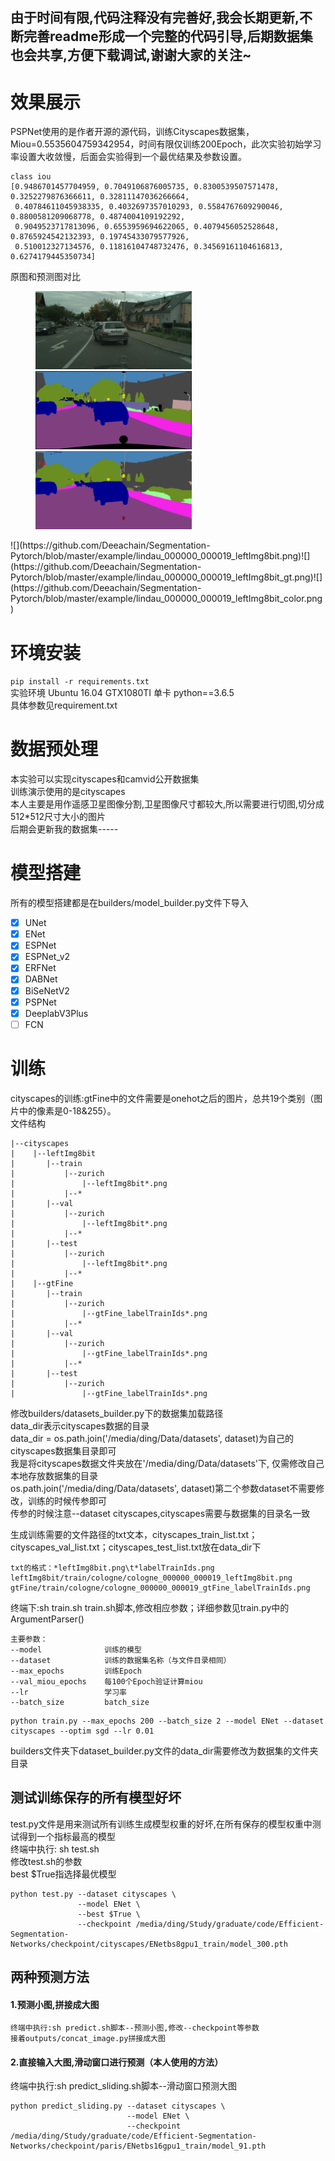 ## 由于时间有限,代码注释没有完善好,我会长期更新,不断完善readme形成一个完整的代码引导,后期数据集也会共享,方便下载调试,谢谢大家的关注~
# 效果展示
PSPNet使用的是作者开源的源代码，训练Cityscapes数据集，Miou=0.5535604759342954，时间有限仅训练200Epoch，此次实验初始学习率设置大收敛慢，后面会实验得到一个最优结果及参数设置。
```
class iou 
[0.9486701457704959, 0.7049106876005735, 0.8300539507571478, 0.3252279876366611, 0.32811147036266664, 
 0.40784611045938335, 0.4032697357010293, 0.5584767609290046, 0.8800581209068778, 0.4874004109192292,
 0.9049523717813096, 0.6553959694622065, 0.4079456052528648, 0.8765924542132393, 0.19745433079577926, 
 0.510012327134576, 0.11816104748732476, 0.34569161104616813, 0.6274179445350734]
```
原图和预测图对比

<figure class="third">
    <img src="https://github.com/Deeachain/Segmentation-Pytorch/blob/master/example/lindau_000000_000019_leftImg8bit.png" width="250"/>
    <img src="https://github.com/Deeachain/Segmentation-Pytorch/blob/master/example/lindau_000000_000019_leftImg8bit_gt.png" width="250"/>
    <img src="https://github.com/Deeachain/Segmentation-Pytorch/blob/master/example/lindau_000000_000019_leftImg8bit_color.png" width="250"/>
</figure>
![](https://github.com/Deeachain/Segmentation-Pytorch/blob/master/example/lindau_000000_000019_leftImg8bit.png)![](https://github.com/Deeachain/Segmentation-Pytorch/blob/master/example/lindau_000000_000019_leftImg8bit_gt.png)![](https://github.com/Deeachain/Segmentation-Pytorch/blob/master/example/lindau_000000_000019_leftImg8bit_color.png)


# 环境安装
```pip install -r requirements.txt```<br>
实验环境 Ubuntu 16.04 GTX1080TI 单卡 python==3.6.5<br>
具体参数见requirement.txt<br>
# 数据预处理
本实验可以实现cityscapes和camvid公开数据集<br>
训练演示使用的是cityscapes<br>
本人主要是用作遥感卫星图像分割,卫星图像尺寸都较大,所以需要进行切图,切分成512*512尺寸大小的图片<br>
后期会更新我的数据集-----
# 模型搭建
所有的模型搭建都是在builders/model_builder.py文件下导入<br>
- [x] UNet
- [x] ENet
- [x] ESPNet
- [x] ESPNet_v2
- [x] ERFNet
- [x] DABNet
- [x] BiSeNetV2
- [x] PSPNet
- [x] DeeplabV3Plus
- [ ] FCN
# 训练
cityscapes的训练:gtFine中的文件需要是onehot之后的图片，总共19个类别（图片中的像素是0-18&255）。<br>
文件结构<br>
```
|--cityscapes
|    |--leftImg8bit
|       |--train
|           |--zurich
|               |--leftImg8bit*.png
|           |--*
|       |--val
|           |--zurich
|               |--leftImg8bit*.png
|           |--*
|       |--test
|           |--zurich
|               |--leftImg8bit*.png
|           |--*
|    |--gtFine
|       |--train
|           |--zurich
|               |--gtFine_labelTrainIds*.png
|           |--*
|       |--val
|           |--zurich
|               |--gtFine_labelTrainIds*.png
|           |--*
|       |--test
|           |--zurich
|               |--gtFine_labelTrainIds*.png 
```
修改builders/datasets_builder.py下的数据集加载路径<br>
data_dir表示cityscapes数据的目录<br>
data_dir = os.path.join('/media/ding/Data/datasets', dataset)为自己的cityscapes数据集目录即可<br>
我是将cityscapes数据文件夹放在'/media/ding/Data/datasets'下, 仅需修改自己本地存放数据集的目录<br>
os.path.join('/media/ding/Data/datasets', dataset)第二个参数dataset不需要修改，训练的时候传参即可<br>
传参的时候注意--dataset cityscapes,cityscapes需要与数据集的目录名一致<br>

生成训练需要的文件路径的txt文本，cityscapes_train_list.txt；cityscapes_val_list.txt；cityscapes_test_list.txt放在data_dir下<br>
```
txt的格式：*leftImg8bit.png\t*labelTrainIds.png
leftImg8bit/train/cologne/cologne_000000_000019_leftImg8bit.png gtFine/train/cologne/cologne_000000_000019_gtFine_labelTrainIds.png
```
终端下:sh train.sh
train.sh脚本,修改相应参数；详细参数见train.py中的ArgumentParser()<br>
```
主要参数：
--model              训练的模型
--dataset            训练的数据集名称（与文件目录相同）
--max_epochs         训练Epoch
--val_miou_epochs    每100个Epoch验证计算miou
--lr                 学习率
--batch_size         batch_size
```
```
python train.py --max_epochs 200 --batch_size 2 --model ENet --dataset cityscapes --optim sgd --lr 0.01
```
builders文件夹下dataset_builder.py文件的data_dir需要修改为数据集的文件夹目录

## 测试训练保存的所有模型好坏
test.py文件是用来测试所有训练生成模型权重的好坏,在所有保存的模型权重中测试得到一个指标最高的模型<br>
终端中执行: sh test.sh<br>
修改test.sh的参数<br>
best $True指选择最优模型<br>
```
python test.py --dataset cityscapes \
               --model ENet \
               --best $True \
               --checkpoint /media/ding/Study/graduate/code/Efficient-Segmentation-Networks/checkpoint/cityscapes/ENetbs8gpu1_train/model_300.pth
```
## 两种预测方法
#### 1.预测小图,拼接成大图
```
终端中执行:sh predict.sh脚本--预测小图,修改--checkpoint等参数
接着outputs/concat_image.py拼接成大图

```
#### 2.直接输入大图,滑动窗口进行预测（本人使用的方法）
终端中执行:sh predict_sliding.sh脚本--滑动窗口预测大图<br>
```
python predict_sliding.py --dataset cityscapes \
                          --model ENet \
                          --checkpoint /media/ding/Study/graduate/code/Efficient-Segmentation-Networks/checkpoint/paris/ENetbs16gpu1_train/model_91.pth
```


